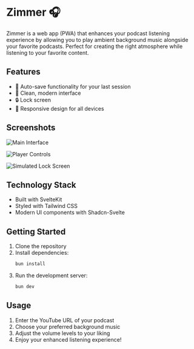 # Zimmer 🎧

Zimmer is a web app (PWA) that enhances your podcast listening experience by allowing you to play ambient background music alongside your favorite podcasts. Perfect for creating the right atmosphere while listening to your favorite content.

## Features

- 💾 Auto-save functionality for your last session
- 🎨 Clean, modern interface
- 🔒 Lock screen
- 📱 Responsive design for all devices

## Screenshots

![Main Interface](screenshots/screenshot-2.jpg)

![Player Controls](screenshots/screenshot-2.jpg)

![Simulated Lock Screen](screenshots/screenshot-3.jpg)

## Technology Stack

- Built with SvelteKit
- Styled with Tailwind CSS
- Modern UI components with Shadcn-Svelte

## Getting Started

1. Clone the repository
2. Install dependencies:
   ```bash
   bun install
   ```
3. Run the development server:
   ```bash
   bun dev
   ```

## Usage

1. Enter the YouTube URL of your podcast
2. Choose your preferred background music
3. Adjust the volume levels to your liking
4. Enjoy your enhanced listening experience!
